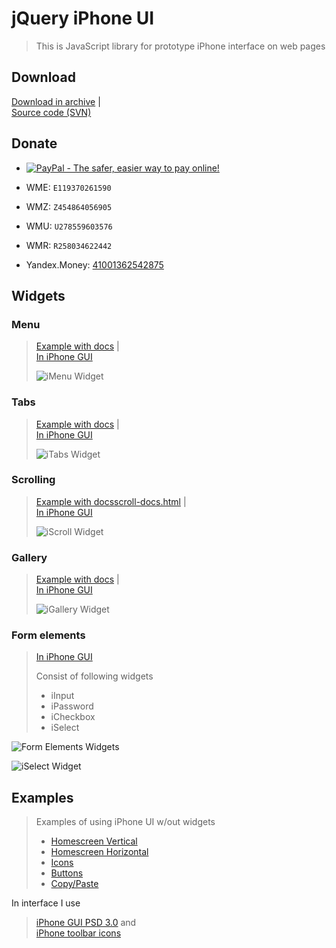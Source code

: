<h1>jQuery iPhone UI</h1>
<p>
<blockquote>This is JavaScript library for prototype iPhone interface on web pages<br>
</p></blockquote>

<h2>Download</h2>
<p><a href='http://code.google.com/p/jquery-iphone-ui/downloads/list' title='Download'>Download in archive</a> |<br>
<a href='http://code.google.com/p/jquery-iphone-ui/source/checkout' title='Source code'>Source code (SVN)</a></p>

## Donate ##

  * <a href='https://www.paypal.com/cgi-bin/webscr?cmd=_donations&business=oksanaromaniuk@gmail.com&lc=US&item_name=jQuery%20iPhone%20Plugin&currency_code=USD'><img src='https://www.paypal.com/en_US/i/btn/btn_donateCC_LG.gif' alt='PayPal - The safer, easier way to pay online!' border='0' /></a>

  * WME: `E119370261590`
  * WMZ: `Z454864056905`
  * WMU: `U278559603576`
  * WMR: `R258034622442`
  * Yandex.Money: [41001362542875](https://money.yandex.ru/donate.xml?to=41001362542875)

<h2>Widgets</h2>
<h3>Menu</h3>
<p>
<blockquote><a href='http://iphone.hohli.com/docs/menu-docs.html' title='Menu Docs'>Example with docs</a> |<br>
<a href='http://iphone.hohli.com/docs/menu.html' title='Menu'>In iPhone GUI</a>
</p>
<p><img src='http://iphone.hohli.com/docs/images/iMenu.png' alt='iMenu Widget' /></p></blockquote>

<h3>Tabs</h3>
<p>
<blockquote><a href='http://iphone.hohli.com/docs/tabs-docs.html' title='Tabs Docs'>Example with docs</a> |<br>
<a href='http://iphone.hohli.com/docs/tabs.html' title='Tabs'>In iPhone GUI</a>
</p>
<p><img src='http://iphone.hohli.com/docs/images/iTabs.png' alt='iTabs Widget' /></p></blockquote>

<h3>Scrolling</h3>
<p>
<blockquote><a href='http://iphone.hohli.com/docs/scroll-docs.html' title='Scrolling Docs'>Example with docsscroll-docs.html</a> |<br>
<a href='http://iphone.hohli.com/docs/scroll.html' title='Scrolling'>In iPhone GUI</a>
</p>
<p><img src='http://iphone.hohli.com/docs/images/iScroll.png' alt='iScroll Widget' /></p></blockquote>

<h3>Gallery</h3>
<p>
<blockquote><a href='http://iphone.hohli.com/docs/gallery-docs.html' title='Gallery Docs'>Example with docs</a> |<br>
<a href='http://iphone.hohli.com/docs/gallery.html' title='Gallery'>In iPhone GUI</a>
</p>
<p><img src='http://iphone.hohli.com/docs/images/iGallery.png' alt='iGallery Widget' /></p></blockquote>

<h3>Form elements</h3>
<p>
<blockquote><a href='http://iphone.hohli.com/docs/elements.html' title='Form elements'>In iPhone GUI</a>
</p>
<p>Consist of following widgets<br>
<ul>
<li>iInput</li>
<li>iPassword</li>
<li>iCheckbox</li>
<li>iSelect</li>
</ul>
</p></blockquote>

<p><img src='http://iphone.hohli.com/docs/images/iForms.png' alt='Form Elements Widgets' /></p>
<p><img src='http://iphone.hohli.com/docs/images/iSelect.png' alt='iSelect Widget' /></p>

<h2>Examples</h2>
<p>
<blockquote>Examples of using iPhone UI w/out widgets<br>
</p>
<ul>
<li><a href='http://iphone.hohli.com/docs/vertical.html' title='Homescreen Vertical'>Homescreen Vertical</a></li>
<li><a href='http://iphone.hohli.com/docs/horizontal.html' title='Homescreen Horizontal'>Homescreen Horizontal</a></li>
<li><a href='http://iphone.hohli.com/docs/icons.html' title='Icons'>Icons</a></li>
<li><a href='http://iphone.hohli.com/docs/buttons.html' title='Buttons'>Buttons</a></li>
<li><a href='http://iphone.hohli.com/docs/copy-paste.html' title='Copy/Paste'>Copy/Paste</a></li>
</ul></blockquote>

<p>In interface I use<br>
<blockquote><a href='http://iphone.hohli.com/docs/http://www.teehanlax.com/blog/?p=1628' title='iPhone GUI PSD 3.0'>iPhone GUI PSD 3.0</a> and<br>
<a href='http://iphone.hohli.com/docs/http://glyphish.com/' title='iPhone toolbar icons'>iPhone toolbar icons</a>
</p>